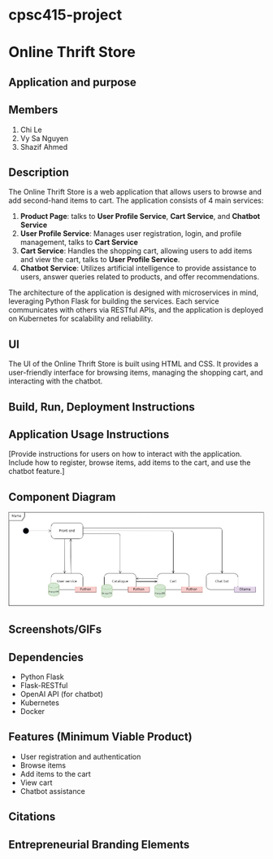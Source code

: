 # cpsc415-project
# Online Thrift Store

## Application and purpose

## Members
1. Chi Le
2. Vy Sa Nguyen
3. Shazif Ahmed

## Description
The Online Thrift Store is a web application that allows users to browse and add second-hand items to cart. The application consists of 4 main services:
1. **Product Page**: talks to **User Profile Service**, **Cart Service**, and **Chatbot Service**
1. **User Profile Service**: Manages user registration, login, and profile management, talks to **Cart Service**
2. **Cart Service**: Handles the shopping cart, allowing users to add items and view the cart, talks to **User Profile Service**.
3. **Chatbot Service**: Utilizes artificial intelligence to provide assistance to users, answer queries related to products, and offer recommendations.

The architecture of the application is designed with microservices in mind, leveraging Python Flask for building the services. Each service communicates with others via RESTful APIs, and the application is deployed on Kubernetes for scalability and reliability.

## UI
The UI of the Online Thrift Store is built using HTML and CSS. It provides a user-friendly interface for browsing items, managing the shopping cart, and interacting with the chatbot.

## Build, Run, Deployment Instructions



## Application Usage Instructions
[Provide instructions for users on how to interact with the application. Include how to register, browse items, add items to the cart, and use the chatbot feature.]

## Component Diagram

![Architecture](./uml-diagram.jpeg)

## Screenshots/GIFs

## Dependencies
- Python Flask
- Flask-RESTful
- OpenAI API (for chatbot)
- Kubernetes
- Docker

## Features (Minimum Viable Product)
- User registration and authentication
- Browse items
- Add items to the cart
- View cart
- Chatbot assistance

## Citations

## Entrepreneurial Branding Elements